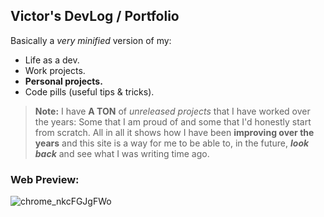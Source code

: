 ## Victor's DevLog / Portfolio
Basically a *very minified* version of my:
- Life as a dev.
- Work projects.
- **Personal projects.**
- Code pills (useful tips & tricks).

> **Note:** I have **A TON** of _unreleased projects_ that I have worked over the years:
> Some that I am proud of and some that I'd honestly start from scratch.
> All in all it shows how I have been **improving over the years** and this site is a way for me to be able to, in the future, **_look back_** and see what I was writing time ago.

### Web Preview:
![chrome_nkcFGJgFWo](https://github.com/user-attachments/assets/af4bffa7-11a6-476e-9a26-ea785dc53b83)
